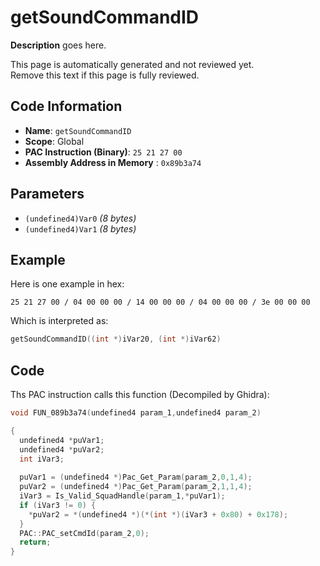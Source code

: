 # getSoundCommandID

**Description** goes here.

This page is automatically generated and not reviewed yet.<br>Remove this text if this page is fully reviewed.

## Code Information

- **Name**: `getSoundCommandID`
- **Scope**: Global
- **PAC Instruction (Binary)**: `25 21 27 00`
- **Assembly Address in Memory** : `0x89b3a74`

## Parameters

- `(undefined4)Var0` *(8 bytes)*
- `(undefined4)Var1` *(8 bytes)*

## Example

Here is one example in hex:

```25 21 27 00 / 04 00 00 00 / 14 00 00 00 / 04 00 00 00 / 3e 00 00 00```

Which is interpreted as:

```c
getSoundCommandID((int *)iVar20, (int *)iVar62)
```

## Code

Ths PAC instruction calls this function (Decompiled by Ghidra):

```c
void FUN_089b3a74(undefined4 param_1,undefined4 param_2)

{
  undefined4 *puVar1;
  undefined4 *puVar2;
  int iVar3;
  
  puVar1 = (undefined4 *)Pac_Get_Param(param_2,0,1,4);
  puVar2 = (undefined4 *)Pac_Get_Param(param_2,1,1,4);
  iVar3 = Is_Valid_SquadHandle(param_1,*puVar1);
  if (iVar3 != 0) {
    *puVar2 = *(undefined4 *)(*(int *)(iVar3 + 0x80) + 0x178);
  }
  PAC::PAC_setCmdId(param_2,0);
  return;
}
```


